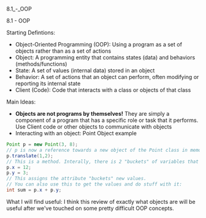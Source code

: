8.1_-_OOP

8.1 - OOP

Starting Defintions:
- Object-Oriented Programming (OOP): Using a program as a set of objects rather than as a set of actions
- Object: A programming entity that contains states (data) and behaviors (methods/functions)
- State: A set of values (internal data) stored in an object
- Behavior: A set of actions that an object can perform, often modifying or reporting its internal state
- Client (Code): Code that interacts with a class or objects of that class

Main Ideas:
- **Objects are not programs by themselves!** They are simply a component of a program that has a specific role or task that it performs. Use Client code or other objects to communicate with objects
- Interacting with an object: Point Object example
```java
Point p = new Point(3, 8);
// p is now a reference towards a new object of the Point class in memory
p.translate(1,2);
// This is a method. Interally, there is 2 "buckets" of variables that store the x and y position. The translate method modifies the values
p.x = 12;
p.y = 3;
// This assigns the attribute "buckets" new values.
// You can also use this to get the values and do stuff with it:
int sum = p.x + p.y;
```
What I will find useful: I think this review of exactly what objects are will be useful after we've touched on some pretty difficult OOP concepts.